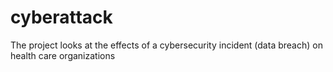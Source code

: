 # cyberattack
The project looks at the effects of a cybersecurity incident (data breach) on health care organizations

